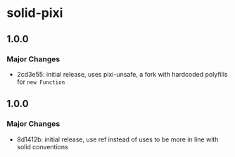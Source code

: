 # solid-pixi

## 1.0.0

### Major Changes

- 2cd3e55: initial release, uses pixi-unsafe, a fork with hardcoded polyfills for `new Function`

## 1.0.0

### Major Changes

- 8d1412b: initial release, use ref instead of uses to be more in line with solid conventions
